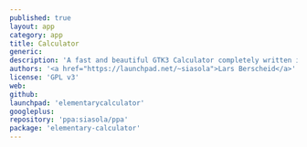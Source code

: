 ```yaml
---
published: true
layout: app
category: app
title: Calculator
generic: 
description: 'A fast and beautiful GTK3 Calculator completely written in Vala. The UI is rather simple, but scientific functions and mathematical constants can be typed in. It has a history functionality for the current session and clipboard support.'
authors: '<a href="https://launchpad.net/~siasola">Lars Berscheid</a>'
license: 'GPL v3'
web:
github:
launchpad: 'elementarycalculator'
googleplus:
repository: 'ppa:siasola/ppa'
package: 'elementary-calculator'
---
```

